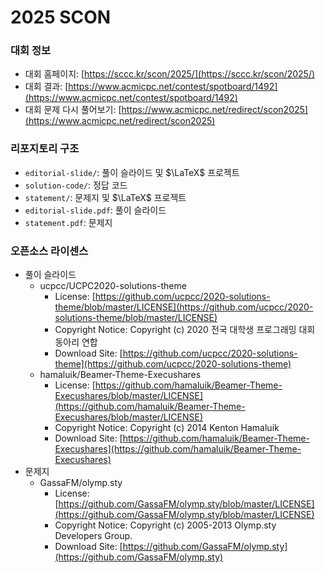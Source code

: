 # 2025 SCON

### 대회 정보

* 대회 홈페이지: [https://sccc.kr/scon/2025/](https://sccc.kr/scon/2025/)
* 대회 결과: [https://www.acmicpc.net/contest/spotboard/1492](https://www.acmicpc.net/contest/spotboard/1492)
* 대회 문제 다시 풀어보기: [https://www.acmicpc.net/redirect/scon2025](https://www.acmicpc.net/redirect/scon2025)

### 리포지토리 구조

* `editorial-slide/`: 풀이 슬라이드 및 $\LaTeX$ 프로젝트
* `solution-code/`: 정답 코드
* `statement/`: 문제지 및 $\LaTeX$ 프로젝트
* `editorial-slide.pdf`: 풀이 슬라이드
* `statement.pdf`: 문제지

### 오픈소스 라이센스

* 풀이 슬라이드
  * ucpcc/UCPC2020-solutions-theme
    * License: [https://github.com/ucpcc/2020-solutions-theme/blob/master/LICENSE](https://github.com/ucpcc/2020-solutions-theme/blob/master/LICENSE)
    * Copyright Notice: Copyright (c) 2020 전국 대학생 프로그래밍 대회 동아리 연합
    * Download Site: [https://github.com/ucpcc/2020-solutions-theme](https://github.com/ucpcc/2020-solutions-theme)
  * hamaluik/Beamer-Theme-Execushares
    * License: [https://github.com/hamaluik/Beamer-Theme-Execushares/blob/master/LICENSE](https://github.com/hamaluik/Beamer-Theme-Execushares/blob/master/LICENSE)
    * Copyright Notice: Copyright (c) 2014 Kenton Hamaluik
    * Download Site: [https://github.com/hamaluik/Beamer-Theme-Execushares](https://github.com/hamaluik/Beamer-Theme-Execushares)
* 문제지
  * GassaFM/olymp.sty
    * License: [https://github.com/GassaFM/olymp.sty/blob/master/LICENSE](https://github.com/GassaFM/olymp.sty/blob/master/LICENSE)
    * Copyright Notice: Copyright (c) 2005-2013 Olymp.sty Developers Group.
    * Download Site: [https://github.com/GassaFM/olymp.sty](https://github.com/GassaFM/olymp.sty)